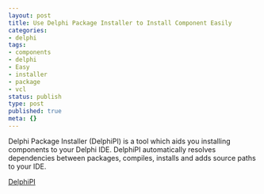 ```yaml
---
layout: post
title: Use Delphi Package Installer to Install Component Easily
categories:
- delphi
tags:
- components
- delphi
- Easy
- installer
- package
- vcl
status: publish
type: post
published: true
meta: {}
---
```

Delphi Package Installer (DelphiPI) is a tool which aids you installing components to your Delphi IDE. DelphiPI automatically resolves dependencies between packages, compiles, installs and adds source paths to your IDE.

[DelphiPI](https://bitbucket.org/idursun/delphipi)

